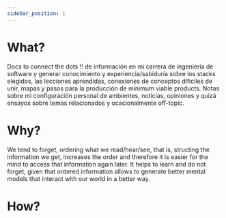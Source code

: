 ```yaml
---
sidebar_position: 1
---
```


# What?

Docs to connect the dots !!  de información en mi carrera de ingeniería de software y generar conocimiento y experiencia/sabiduría sobre los stacks elegidos, las lecciones aprendidas, conexiones de conceptos díficiles de unir, mapas y pasos para la producción de minimum viable products. Notas sobre mi configuración personal de ambientes, noticias, opiniones y quizá ensayos sobre temas relacionados y ocacionalmente off-topic.

# Why?

We tend to forget, ordering what we read/hear/see, that is, structing the information we get, increases the order and therefore it is easier for the mind to access that information again later. It helps to learn and do not forget, given that ordered information allows to generate better mental models that interact with our world in a better way.


# How? 

